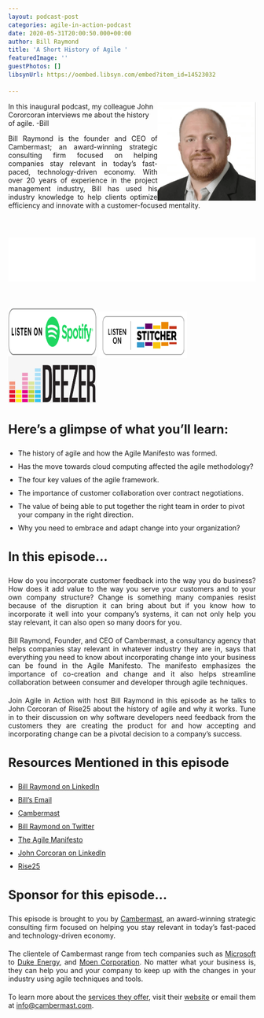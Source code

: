 ```yaml
---
layout: podcast-post
categories: agile-in-action-podcast
date: 2020-05-31T20:00:50.000+00:00
author: Bill Raymond
title: 'A Short History of Agile '
featuredImage: ''
guestPhotos: []
libsynUrl: https://oembed.libsyn.com/embed?item_id=14523032

---
```

<img src="/uploads/bill-raymond.png" style="float:right;" width="200"/>
In this inaugural podcast, my colleague John Cororcoran interviews me about the history of agile. -Bill

Bill Raymond is the founder and CEO of Cambermast; an award-winning strategic consulting firm focused on helping companies stay relevant in today’s fast-paced, technology-driven economy. With over 20 years of experience in the project management industry, Bill has used his industry knowledge to help clients optimize efficiency and innovate with a customer-focused mentality.

<p> </p>

<iframe style="border: none" src="//html5-player.libsyn.com/embed/episode/id/14523032/height/90/theme/custom/thumbnail/yes/direction/backward/render-playlist/no/custom-color/87A93A/" height="90" width="100%" scrolling="no"  allowfullscreen webkitallowfullscreen mozallowfullscreen oallowfullscreen msallowfullscreen></iframe>
<p> </p>
<div class="podwrap"> <a href="https://open.spotify.com/show/6ntGFKgVK1vurtfFBCCwLq" target="_blank" rel="noopener"><img class="alignnone wp-image-1313" src="/uploads/listen-spotify.png" alt="Listen to Spotify" width="180" height="95" /></a> <a href="https://www.stitcher.com/podcast/rise25-media/agile-in-action-with-bill-raymond" target="_blank" rel="noopener"> <img class="alignnone wp-image-1318" src="/uploads/sticher-min.png" alt="sticher" width="180" height="95" style="top: 6px; position: relative;" /> </a> <a href="https://www.deezer.com/show/1285692" target="_blank" rel="noopener"><img class="alignnone wp-image-1318" src="/uploads/deezer-logo.png" alt="Deezer" width="180" height="95" /></a></div>

### **Here’s a glimpse of what you’ll learn:**

* The history of agile and how the Agile Manifesto was formed.
* Has the move towards cloud computing affected the agile methodology?
* The four key values of the agile framework.
* The importance of customer collaboration over contract negotiations.
* The value of being able to put together the right team in order to pivot your company in the right direction.
* Why you need to embrace and adapt change into your organization?

### **In this episode…**

How do you incorporate customer feedback into the way you do business? How does it add value to the way you serve your customers and to your own company structure? Change is something many companies resist because of the disruption it can bring about but if you know how to incorporate it well into your company’s systems, it can not only help you stay relevant, it can also open so many doors for you.

Bill Raymond, Founder, and CEO of Cambermast, a consultancy agency that helps companies stay relevant in whatever industry they are in, says that everything you need to know about incorporating change into your business can be found in the Agile Manifesto. The manifesto emphasizes the importance of co-creation and change and it also helps streamline collaboration between consumer and developer through agile techniques.

Join Agile in Action with host Bill Raymond in this episode as he talks to John Corcoran of Rise25 about the history of agile and why it works. Tune in to their discussion on why software developers need feedback from the customers they are creating the product for and how accepting and incorporating change can be a pivotal decision to a company’s success.

### **Resources Mentioned in this episode**

* [Bill Raymond on LinkedIn](https://www.linkedin.com/in/williamraymond)
* [Bill’s Email](mailto:Bill.Raymond@Cambermast.com)
* [Cambermast](https://www.cambermast.com/)
* [Bill Raymond on Twitter](https://twitter.com/billraymonde)
* [The Agile Manifesto](https://agilemanifesto.org/)
* [John Corcoran on LinkedIn](https://www.linkedin.com/in/corcoran)
* [Rise25](http://rise25.com)

### **Sponsor for this episode...**

This episode is brought to you by [Cambermast](https://www.cambermast.com/), an award-winning strategic consulting firm focused on helping you stay relevant in today’s fast-paced and technology-driven economy.

The clientele of Cambermast range from tech companies such as [Microsoft](https://www.microsoft.com/en-ph) to [Duke Energy](https://www.duke-energy.com/home), and [Moen Corporation](https://www.moen.com/about-moen/moen-offices). No matter what your business is, they can help you and your company to keep up with the changes in your industry using agile techniques and tools.

To learn more about the [services they offer](https://www.cambermast.com/services/), visit their [website](http://www.cambermast.com) or email them at [info@cambermast.com](mailto:info@cambermast.com).

<style>ul{list-style:disc;padding-left:20px;}p{text-align:justify;margin-bottom:20px;} ul li{margin-bottom:10px;}h3{font-size:25px;} .featured-image-section .featured-image-secondary-div{padding:20px;}.podcast-post-section img{margin-left:20px;} .featured-image-secondary{display:none;} </style>